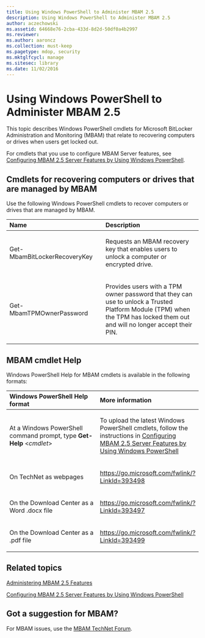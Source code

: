 ```yaml
---
title: Using Windows PowerShell to Administer MBAM 2.5
description: Using Windows PowerShell to Administer MBAM 2.5
author: aczechowski
ms.assetid: 64668e76-2cba-433d-8d2d-50df0a4b2997
ms.reviewer:
ms.author: aaroncz
ms.collection: must-keep
ms.pagetype: mdop, security
ms.mktglfcycl: manage
ms.sitesec: library
ms.date: 11/02/2016
---
```



# Using Windows PowerShell to Administer MBAM 2.5


This topic describes Windows PowerShell cmdlets for Microsoft BitLocker Administration and Monitoring (MBAM) that relate to recovering computers or drives when users get locked out.

For cmdlets that you use to configure MBAM Server features, see [Configuring MBAM 2.5 Server Features by Using Windows PowerShell](configuring-mbam-25-server-features-by-using-windows-powershell.md).

## <a href="" id="cmdlets-for-recovering-computers-or-drives-that-are-managed-by-mbam-"></a>Cmdlets for recovering computers or drives that are managed by MBAM


Use the following Windows PowerShell cmdlets to recover computers or drives that are managed by MBAM.

<table>
<colgroup>
<col width="50%" />
<col width="50%" />
</colgroup>
<thead>
<tr class="header">
<th align="left">Name</th>
<th align="left">Description</th>
</tr>
</thead>
<tbody>
<tr class="odd">
<td align="left"><p>Get-MbamBitLockerRecoveryKey</p></td>
<td align="left"><p>Requests an MBAM recovery key that enables users to unlock a computer or encrypted drive.</p></td>
</tr>
<tr class="even">
<td align="left"><p>Get-MbamTPMOwnerPassword</p></td>
<td align="left"><p>Provides users with a TPM owner password that they can use to unlock a Trusted Platform Module (TPM) when the TPM has locked them out and will no longer accept their PIN.</p></td>
</tr>
</tbody>
</table>



## <a href="" id="---------mbam-cmdlet-help"></a> MBAM cmdlet Help


Windows PowerShell Help for MBAM cmdlets is available in the following formats:

<table>
<colgroup>
<col width="50%" />
<col width="50%" />
</colgroup>
<thead>
<tr class="header">
<th align="left">Windows PowerShell Help format</th>
<th align="left">More information</th>
</tr>
</thead>
<tbody>
<tr class="odd">
<td align="left"><p>At a Windows PowerShell command prompt, type <strong>Get-Help</strong> &lt;<em>cmdlet</em>&gt;</p></td>
<td align="left"><p>To upload the latest Windows PowerShell cmdlets, follow the instructions in <a href="configuring-mbam-25-server-features-by-using-windows-powershell.md" data-raw-source="[Configuring MBAM 2.5 Server Features by Using Windows PowerShell](configuring-mbam-25-server-features-by-using-windows-powershell.md)">Configuring MBAM 2.5 Server Features by Using Windows PowerShell</a></p></td>
</tr>
<tr class="even">
<td align="left"><p>On TechNet as webpages</p></td>
<td align="left"><p><a href="https://go.microsoft.com/fwlink/?LinkId=393498" data-raw-source="https://go.microsoft.com/fwlink/?LinkId=393498">https://go.microsoft.com/fwlink/?LinkId=393498</a></p></td>
</tr>
<tr class="odd">
<td align="left"><p>On the Download Center as a Word .docx file</p></td>
<td align="left"><p><a href="https://go.microsoft.com/fwlink/?LinkId=393497" data-raw-source="https://go.microsoft.com/fwlink/?LinkId=393497">https://go.microsoft.com/fwlink/?LinkId=393497</a></p></td>
</tr>
<tr class="even">
<td align="left"><p>On the Download Center as a .pdf file</p></td>
<td align="left"><p><a href="https://go.microsoft.com/fwlink/?LinkId=393499" data-raw-source="https://go.microsoft.com/fwlink/?LinkId=393499">https://go.microsoft.com/fwlink/?LinkId=393499</a></p></td>
</tr>
</tbody>
</table>





## Related topics


[Administering MBAM 2.5 Features](administering-mbam-25-features.md)

[Configuring MBAM 2.5 Server Features by Using Windows PowerShell](configuring-mbam-25-server-features-by-using-windows-powershell.md)



## Got a suggestion for MBAM?

For MBAM issues, use the [MBAM TechNet Forum](https://social.technet.microsoft.com/Forums/home?forum=mdopmbam). 





